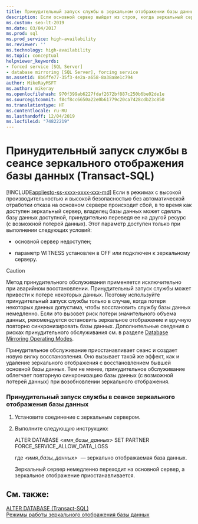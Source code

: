 ```yaml
---
title: Принудительный запуск службы в зеркальном отображении базы данных
description: Если основной сервер выйдет из строя, когда зеркальный сервер доступен, сделайте базу данных доступной, принудительно вызвав отработку отказа службы на зеркальную базу данных (с возможной потерей данных)
ms.custom: seo-lt-2019
ms.date: 03/04/2017
ms.prod: sql
ms.prod_service: high-availability
ms.reviewer: ''
ms.technology: high-availability
ms.topic: conceptual
helpviewer_keywords:
- forced service [SQL Server]
- database mirroring [SQL Server], forcing service
ms.assetid: 8b6ffe77-35f3-4e2a-a658-8a38a8e1c794
author: MikeRayMSFT
ms.author: mikeray
ms.openlocfilehash: 970f399ab6227fdaf2672bf887c250b6be02de1e
ms.sourcegitcommit: f8cf8cc6650a22e0b61779c20ca7428cdb23c850
ms.translationtype: HT
ms.contentlocale: ru-RU
ms.lasthandoff: 12/04/2019
ms.locfileid: "74822219"
---
```

# <a name="force-service-in-a-database-mirroring-session-transact-sql"></a>Принудительный запуск службы в сеансе зеркального отображения базы данных (Transact-SQL)
[!INCLUDE[appliesto-ss-xxxx-xxxx-xxx-md](../../includes/appliesto-ss-xxxx-xxxx-xxx-md.md)]
  Если в режимах с высокой производительностью и высокой безопасностью без автоматической отработки отказа на основном сервере происходит сбой, в то время как доступен зеркальный сервер, владелец базы данных может сделать базу данных доступной, принудительно переведя ее на другой ресурс (с возможной потерей данных). Этот параметр доступен только при выполнении следующих условий:  
  
-   основной сервер недоступен;  
  
-   параметр WITNESS установлен в OFF или подключен к зеркальному серверу.  
  
> [!CAUTION]  
>  Метод принудительного обслуживания применяется исключительно при аварийном восстановлении. Принудительный запуск службы может привести к потере некоторых данных. Поэтому используйте принудительный запуск службы только в случае, когда потеря некоторых данных допустима, чтобы восстановить службу базы данных немедленно. Если это вызовет риск потери значительного объема данных, рекомендуется остановить зеркальное отображение и вручную повторно синхронизировать базы данных. Дополнительные сведения о рисках принудительного обслуживания см. в разделе [Database Mirroring Operating Modes](../../database-engine/database-mirroring/database-mirroring-operating-modes.md).  
  
 Принудительное обслуживание приостанавливает сеанс и создает новую вилку восстановления. Оно вызывает такой же эффект, как и удаление зеркального отображения с восстановлением бывшей основной базы данных. Тем не менее, принудительное обслуживание облегчает повторную синхронизацию базы данных (с возможной потерей данных) при возобновлении зеркального отображения.  
  
### <a name="to-force-service-in-a-database-mirroring-session"></a>Принудительный запуск службы в сеансе зеркального отображения базы данных  
  
1.  Установите соединение с зеркальным сервером.  
  
2.  Выполните следующую инструкцию:  
  
     ALTER DATABASE *<имя_базы_данных>* SET PARTNER FORCE_SERVICE_ALLOW_DATA_LOSS  
  
     где *<имя_базы_данных>*  — зеркально отображаемая база данных.  
  
     Зеркальный сервер немедленно переходит на основной сервер, а зеркальное отображение приостанавливается.  
  
## <a name="see-also"></a>См. также:  
 [ALTER DATABASE (Transact-SQL)](../../t-sql/statements/alter-database-transact-sql.md)   
 [Режимы работы зеркального отображения базы данных](../../database-engine/database-mirroring/database-mirroring-operating-modes.md)  
  
  
